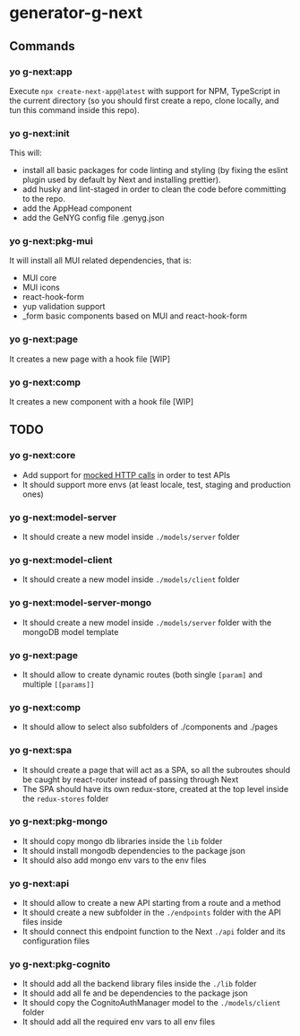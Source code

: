 # generator-g-next

## Commands

### yo g-next:app

Execute `npx create-next-app@latest` with support for NPM, TypeScript in the current directory (so you should first create a repo, clone locally, and tun this command inside this repo).

### yo g-next:init

This will:
- install all basic packages for code linting and styling (by fixing the eslint plugin used by default by Next and installing prettier).
- add husky and lint-staged in order to clean the code before committing to the repo.
- add the AppHead component
- add the GeNYG config file .genyg.json

### yo g-next:pkg-mui

It will install all MUI related dependencies, that is:
- MUI core
- MUI icons
- react-hook-form
- yup validation support
- _form basic components based on MUI and react-hook-form

### yo g-next:page

It creates a new page with a hook file [WIP]

### yo g-next:comp

It creates a new component with a hook file [WIP]

## TODO

### yo g-next:core

- Add support for [mocked HTTP calls](https://www.paigeniedringhaus.com/blog/how-to-unit-test-next-js-api-routes-with-typescript) in order to test APIs
- It should support more envs (at least locale, test, staging and production ones)

### yo g-next:model-server

- It should create a new model inside `./models/server` folder

### yo g-next:model-client

- It should create a new model inside `./models/client` folder

### yo g-next:model-server-mongo

- It should create a new model inside `./models/server` folder with the mongoDB model template

### yo g-next:page

- It should allow to create dynamic routes (both single `[param]` and multiple `[[params]]`

### yo g-next:comp

- It should allow to select also subfolders of ./components and ./pages

### yo g-next:spa

- It should create a page that will act as a SPA, so all the subroutes should be caught by react-router instead of passing through Next
- The SPA should have its own redux-store, created at the top level inside the `redux-stores` folder

### yo g-next:pkg-mongo

- It should copy mongo db libraries inside the `lib` folder
- It should install mongodb dependencies to the package json
- It should also add mongo env vars to the env files

### yo g-next:api

- It should allow to create a new API starting from a route and a method
- It should create a new subfolder in the `./endpoints` folder with the API files inside
- It should connect this endpoint function to the Next `./api` folder and its configuration files


### yo g-next:pkg-cognito

- It should add all the backend library files inside the `./lib` folder
- It should add all fe and be dependencies to the package json
- It should copy the CognitoAuthManager model to the `./models/client` folder
- It should add all the required env vars to all env files
